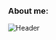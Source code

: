 ### About me:
![Header](https://wiki.stavcdo.ru/images/5/54/%D0%94%D0%B5%D0%BA%D0%BE%D1%80.png)



<!--
**Arstist/Arstist** is a ✨ _special_ ✨ repository because its `README.md` (this file) appears on your GitHub profile.

Here are some ideas to get you started:

- 🔭 I’m currently working on ...
- 🌱 I’m currently learning ...
- 👯 I’m looking to collaborate on ...
- 🤔 I’m looking for help with ...
- 💬 Ask me about ...
- 📫 How to reach me: ...
- 😄 Pronouns: ...
- ⚡ Fun fact: ...
-->
